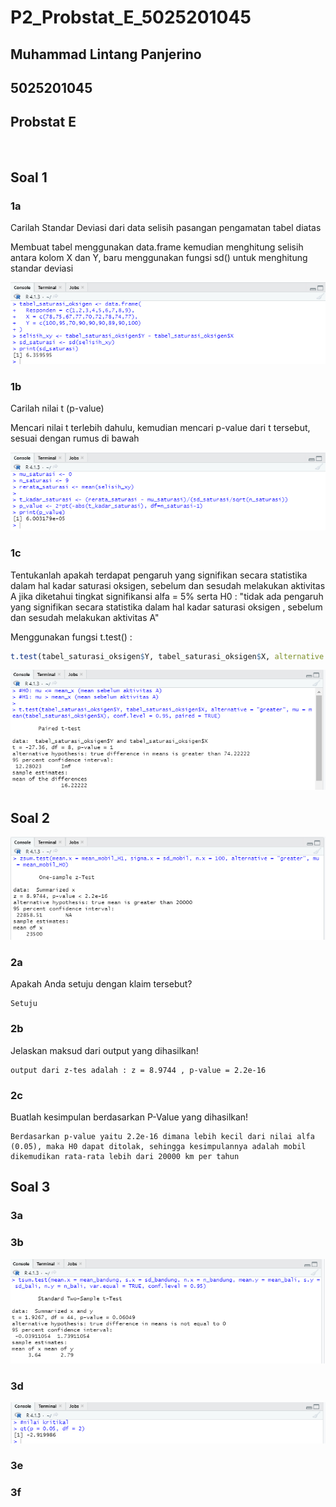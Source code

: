 # P2_Probstat_E_5025201045

## Muhammad Lintang Panjerino

## 5025201045

## Probstat E

<br>

## Soal 1

### 1a

Carilah Standar Deviasi dari data selisih pasangan pengamatan tabel diatas

Membuat tabel menggunakan data.frame kemudian menghitung selisih antara kolom X dan Y, baru menggunakan fungsi sd() untuk menghitung standar deviasi

![alt text](https://github.com/mlintang20/P2_Probstat_E_5025201045/blob/master/images/ss_1a.png?raw=true)

### 1b

Carilah nilai t (p-value)

Mencari nilai t terlebih dahulu, kemudian mencari p-value dari t tersebut, sesuai dengan rumus di bawah

![alt text](https://github.com/mlintang20/P2_Probstat_E_5025201045/blob/master/images/ss_1b.png?raw=true)

### 1c

Tentukanlah apakah terdapat pengaruh yang signifikan secara statistika dalam hal kadar saturasi oksigen, sebelum dan sesudah melakukan aktivitas A jika diketahui tingkat signifikansi alfa = 5% serta H0 : "tidak ada pengaruh yang signifikan secara statistika dalam hal kadar saturasi oksigen , sebelum dan sesudah melakukan aktivitas A"

Menggunakan fungsi t.test() :

```r
t.test(tabel_saturasi_oksigen$Y, tabel_saturasi_oksigen$X, alternative = "greater", mu = mean(tabel_saturasi_oksigen$X), conf.level = 0.95, paired = TRUE)
```

![alt text](https://github.com/mlintang20/P2_Probstat_E_5025201045/blob/master/images/ss_1c.png?raw=true)

## Soal 2

![alt text](https://github.com/mlintang20/P2_Probstat_E_5025201045/blob/master/images/ss_2.png?raw=true)

### 2a

Apakah Anda setuju dengan klaim tersebut?

```
Setuju
```

### 2b

Jelaskan maksud dari output yang dihasilkan!

```
output dari z-tes adalah : z = 8.9744 , p-value = 2.2e-16
```

### 2c

Buatlah kesimpulan berdasarkan P-Value yang dihasilkan!

```
Berdasarkan p-value yaitu 2.2e-16 dimana lebih kecil dari nilai alfa (0.05), maka H0 dapat ditolak, sehingga kesimpulannya adalah mobil dikemudikan rata-rata lebih dari 20000 km per tahun
```

## Soal 3

### 3a

### 3b

![alt text](https://github.com/mlintang20/P2_Probstat_E_5025201045/blob/master/images/ss_3b.png?raw=true)

### 3d

![alt text](https://github.com/mlintang20/P2_Probstat_E_5025201045/blob/master/images/ss_3d.png?raw=true)

### 3e

### 3f
